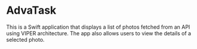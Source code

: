 # AdvaTask
This is a Swift application that displays a list of photos fetched from an API using VIPER architecture. The app also allows users to view the details of a selected photo.
